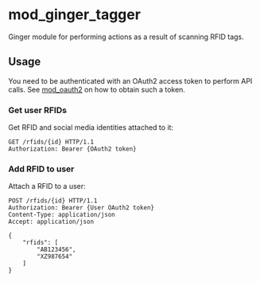 mod_ginger_tagger
=================

Ginger module for performing actions as a result of scanning RFID tags. 

Usage
-----

You need to be authenticated with an OAuth2 access token to perform API calls.
See [mod_oauth2](https://github.com/driebit/mod_oauth2) on how to obtain such a
token.

### Get user RFIDs

Get RFID and social media identities attached to it: 

```http
GET /rfids/{id} HTTP/1.1
Authorization: Bearer {OAuth2 token}
```
 
### Add RFID to user

Attach a RFID to a user:

```http
POST /rfids/{id} HTTP/1.1
Authorization: Bearer {User OAuth2 token}
Content-Type: application/json
Accept: application/json

{
    "rfids": [
        "AB123456",
        "XZ987654"
    ]
}
``` 

